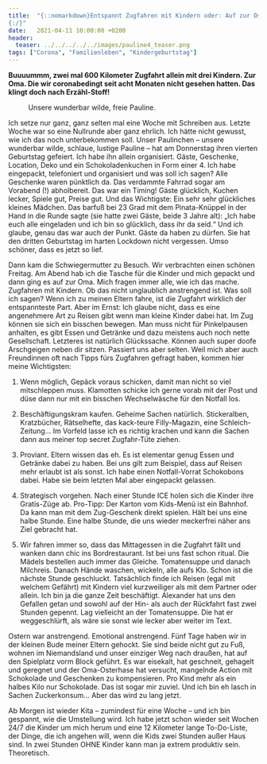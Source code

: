 ```yaml
---
title:  "{::nomarkdown}Entspannt Zugfahren mit Kindern oder: Auf zur Oster-Oma
{:/}"
date:   2021-04-11 10:00:00 +0200
header:
  teaser: ../../../../../images/pauline4_teaser.png
tags: ["Corona", "Familienleben", "Kindergeburtstag"]
---
```


**Buuuummm, zwei mal 600 Kilometer Zugfahrt allein mit drei Kindern. Zur Oma. Die wir coronabedingt seit acht Monaten nicht gesehen hatten. Das klingt doch nach Erzähl-Stoff!**

<figure>
  <img src="../../../../../images/pauline4.png" alt="">
  <figcaption>Unsere wunderbar wilde, freie Pauline.</figcaption>
</figure> 

Ich setze nur ganz, ganz selten mal eine Woche mit Schreiben aus. Letzte Woche war so eine Nullrunde aber ganz ehrlich. Ich hätte nicht gewusst, wie ich das noch unterbekommen soll. Unser Paulinchen – unsere wunderbar wilde, schlaue, lustige Pauline – hat am Donnerstag ihren vierten Geburtstag gefeiert. Ich habe ihn allein organisiert. Gäste, Geschenke, Location, Deko und ein Schokoladenkuchen in Form einer 4. Ich habe eingepackt, telefoniert und organisiert und was soll ich sagen? Alle Geschenke waren pünktlich da. Das verdammte Fahrrad sogar am Vorabend (!) abholbereit. Das war ein Timing! Gäste glücklich, Kuchen lecker, Spiele gut, Preise gut. Und das Wichtigste: Ein sehr sehr glückliches kleines Mädchen. Das barfuß bei 23 Grad mit dem Pinata-Knüppel in der Hand in die Runde sagte (sie hatte zwei Gäste, beide 3 Jahre alt): „Ich habe euch alle eingeladen und ich bin so glücklich, dass ihr da seid.“ Und ich glaube, genau das war auch der Punkt. Gäste da haben zu dürfen. Sie hat den dritten Geburtstag im harten Lockdown nicht vergessen. Umso schöner, dass es jetzt so lief. 

Dann kam die Schwiegermutter zu Besuch. Wir verbrachten einen schönen Freitag. Am Abend hab ich die Tasche für die Kinder und mich gepackt und dann ging es auf zur Oma. Mich fragen immer alle, wie ich das mache. Zugfahren mit Kindern. Ob das nicht unglaublich anstrengend ist. Was soll ich sagen? Wenn ich zu meinen Eltern fahre, ist die Zugfahrt wirklich der entspannteste Part. Aber im Ernst: Ich glaube nicht, dass es eine angenehmere Art zu Reisen gibt wenn man kleine Kinder dabei hat. Im Zug können sie sich ein bisschen bewegen. Man muss nicht für Pinkelpausen anhalten, es gibt Essen und Getränke und dazu meistens auch noch nette Gesellschaft. Letzteres ist natürlich Glückssache. Können auch super doofe Arschgeigen neben dir sitzen. Passiert uns aber selten. Weil mich aber auch Freundinnen oft nach Tipps fürs Zugfahren gefragt haben, kommen hier meine Wichtigsten:

1. Wenn möglich, Gepäck voraus schicken, damit man nicht so viel mitschleppen muss. Klamotten schicke ich gerne vorab mit der Post und düse dann nur mit ein bisschen Wechselwäsche für den Notfall los.

2. Beschäftigungskram kaufen. Geheime Sachen natürlich. Stickeralben, Kratzbücher, Rätselhefte, das kack-teure Filly-Magazin, eine Schleich-Zeitung… Im Vorfeld lasse ich es richtig krachen und kann die Sachen dann aus meiner top secret Zugfahr-Tüte ziehen.

3. Proviant. Eltern wissen das eh. Es ist elementar genug Essen und Getränke dabei zu haben. Bei uns gilt zum Beispiel, dass auf Reisen mehr erlaubt ist als sonst. Ich habe einen Notfall-Vorrat Schokobons dabei. Habe sie beim letzten Mal aber eingepackt gelassen. 

4. Strategisch vorgehen. Nach einer Stunde ICE holen sich die Kinder ihre Gratis-Züge ab. Pro-Tipp: Der Karton vom Kids-Menü ist ein Bahnhof. Da kann man mit dem Zug-Geschenk direkt spielen. Hält bei uns eine halbe Stunde. Eine halbe Stunde, die uns wieder meckerfrei näher ans Ziel gebracht hat.

5. Wir fahren immer so, dass das Mittagessen in die Zugfahrt fällt und wanken dann chic ins Bordrestaurant. Ist bei uns fast schon ritual. Die Mädels bestellen auch immer das Gleiche. Tomatensuppe und danach Milchreis. Danach Hände waschen, wickeln, alle aufs Klo. Schon ist die nächste Stunde geschluckt. Tatsächlich finde ich Reisen (egal mit welchem Gefährt) mit Kindern viel kurzweiliger als mit dem Partner oder allein. Ich bin ja die ganze Zeit beschäftigt. Alexander hat uns den Gefallen getan und sowohl auf der Hin- als auch der Rückfahrt fast zwei Stunden gepennt. Lag vielleicht an der Tomatensuppe. Die hat er weggeschlürft, als wäre sie sonst wie lecker aber weiter im Text.

Ostern war anstrengend. Emotional anstrengend. Fünf Tage haben wir in der kleinen Bude meiner Eltern gehockt. Sie sind beide nicht gut zu Fuß, wohnen im Niemandsland und unser einziger Weg nach draußen, hat auf den Spielplatz vorm Block geführt. Es war eisekalt, hat geschneit, gehagelt und geregnet und der Oma-Osterhase hat versucht, mangelnde Action mit Schokolade und Geschenken zu kompensieren. Pro Kind mehr als ein halbes Kilo nur Schokolade. Das ist sogar mir zuviel. Und ich bin eh lasch in Sachen Zuckerkonsum… Aber das wird zu lang jetzt. 

Ab Morgen ist wieder Kita – zumindest für eine Woche – und ich bin gespannt, wie die Umstellung wird. Ich habe jetzt schon wieder seit Wochen 24/7 die Kinder um mich herum und eine 12 Kilometer lange To-Do-Liste, der Dinge, die ich angehen will, wenn die Kids zwei Stunden außer Haus sind. In zwei Stunden OHNE Kinder kann man ja extrem produktiv sein. Theoretisch. 






 


 
 






















 








 

   



















  












 






 





  


  






					 


 
 








